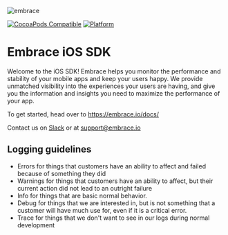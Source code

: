 ![embrace](https://s3.amazonaws.com/embrace-downloads-prod/embrace.png)

[![CocoaPods Compatible](https://img.shields.io/cocoapods/v/EmbraceIO.svg)](https://img.shields.io/cocoapods/v/EmbraceIO.svg)
[![Platform](https://img.shields.io/cocoapods/p/EmbraceIO.svg?style=flat)](https://cocoadocs.org/docsets/EmbraceIO)

# Embrace iOS SDK #

Welcome to the iOS SDK! Embrace helps you monitor the performance and stability of your mobile apps and keep your users happy. We provide unmatched visibility into the experiences your users are having, and give you the information and insights you need to maximize the performance of your app.

To get started, head over to https://embrace.io/docs/

Contact us on [Slack](https://embrace-io-community.slack.com/) or at [support@embrace.io](mailto:support@embrace.io)

## Logging guidelines

* Errors for things that customers have an ability to affect and failed because of something they did
* Warnings for things that customers have an ability to affect, but their current action did not lead to an outright failure
* Info for things that are basic normal behavior.
* Debug for things that we are interested in, but is not something that a customer will have much use for, even if it is a critical error.
* Trace for things that we don't want to see in our logs during normal development

